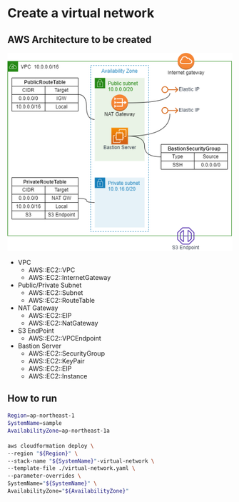# Create a virtual network

## AWS Architecture to be created

![](./virtual-network.drawio.png)

- VPC
    - AWS::EC2::VPC
    - AWS::EC2::InternetGateway
- Public/Private Subnet
    - AWS::EC2::Subnet
    - AWS::EC2::RouteTable
- NAT Gateway
    - AWS::EC2::EIP
    - AWS::EC2::NatGateway
- S3 EndPoint
    - AWS::EC2::VPCEndpoint
- Bastion Server
    - AWS::EC2::SecurityGroup
    - AWS::EC2::KeyPair
    - AWS::EC2::EIP
    - AWS::EC2::Instance

## How to run

```sh
Region=ap-northeast-1
SystemName=sample
AvailabilityZone=ap-northeast-1a

aws cloudformation deploy \
--region "${Region}" \
--stack-name "${SystemName}"-virtual-network \
--template-file ./virtual-network.yaml \
--parameter-overrides \
SystemName="${SystemName}" \
AvailabilityZone="${AvailabilityZone}"
```
